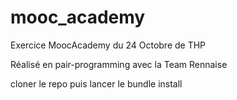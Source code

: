# mooc_academy
Exercice MoocAcademy du 24 Octobre de THP

Réalisé en pair-programming avec la Team Rennaise

cloner le repo puis lancer le bundle install
